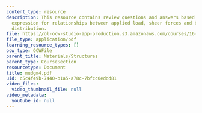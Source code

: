 ```yaml
---
content_type: resource
description: This resource contains review questions and answers based on general
  expression for relationships between applied load, sheer forces and bending moment
  distribution.
file: https://ol-ocw-studio-app-production.s3.amazonaws.com/courses/16-01-unified-engineering-i-ii-iii-iv-fall-2005-spring-2006/c5c4f49b7440b1a5a78c7bfcc0eddd81_mudgm4.pdf
file_type: application/pdf
learning_resource_types: []
ocw_type: OCWFile
parent_title: Materials/Structures
parent_type: CourseSection
resourcetype: Document
title: mudgm4.pdf
uid: c5c4f49b-7440-b1a5-a78c-7bfcc0eddd81
video_files:
  video_thumbnail_file: null
video_metadata:
  youtube_id: null
---
```

